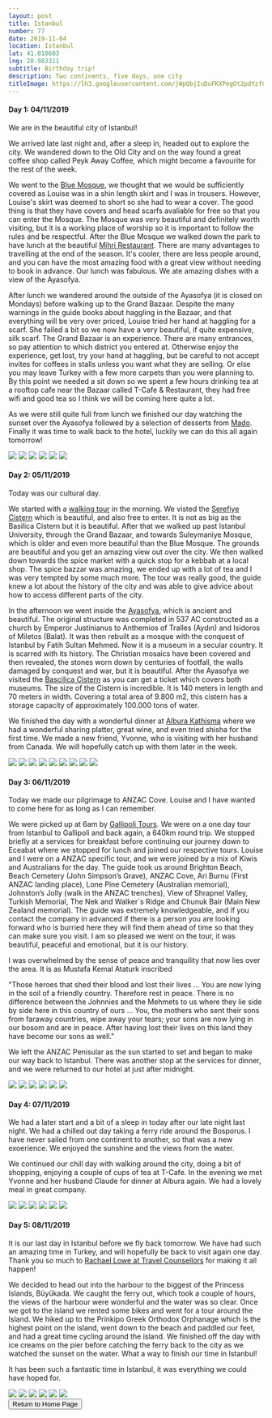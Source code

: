 ```yaml
---
layout: post
title: Istanbul
number: 77
date: 2019-11-04
location: Istanbul
lat: 41.010603
lng: 28.983311
subtitle: Birthday trip!
description: Two continents, five days, one city
titleImage: https://lh3.googleusercontent.com/jWpQbjIuDuFKXPegOt2pdYzfCZMlFt-O2vtLbpmZPxmmCSJiMszyauJUZtD-ER7uX7CQ-3c__mmxxw7FOPub8KkkN7JehOa6mcIq4AONrQNob1A0aOAlzXFUXPxNU7xxuQt1yzD43vY=w2400
---
```


<h4>Day 1: 04/11/2019</h4>

We are in the beautiful city of Istanbul!

We arrived late last night and, after a sleep in, headed out to explore the city. We wandered down to the Old City and on the way found a great coffee shop called Peyk Away Coffee, which might become a favourite for the rest of the week. 

We went to the <a target="_blank" href="http://www.bluemosque.co/">Blue Mosque</a>, we thought that we would be sufficiently covered as Louise was in a shin length skirt and I was in trousers. However, Louise's skirt was deemed to short so she had to wear a cover. The good thing is that they have covers and head scarfs avaliable for free so that you can enter the Mosque. The Mosque was very beautiful and definitely worth visiting, but it is a working place of worship so it is important to follow the rules and be respectful. After the Blue Mosque we walked down the park to have lunch at the beautiful <a target="_blank" href="https://www.mihrirestaurant.com/">Mihri Restaurant</a>. There are many advantages to travelling at the end of the season. It's cooler, there are less people around, and you can have the most amazing food with a great view without needing to book in advance. Our lunch was fabulous. We ate amazing dishes with a view of the Ayasofya. 

After lunch we wandered around the outside of the Ayasofya (it is closed on Mondays) before walking up to the Grand Bazaar. Despite the many warnings in the guide books about haggling in the Bazaar, and that everything will be very over priced, Louise tried her hand at haggling for a scarf. She failed a bit so we now have a very beautiful, if quite expensive, silk scarf. The Grand Bazaar is an experience. There are many entrances, so pay attention to which district you entered at. Otherwise enjoy the experience, get lost, try your hand at haggling, but be careful to not accept invites for coffees in stalls unless you want what they are selling. Or else you may leave Turkey with a few more carpets than you were planning to. By this point we needed a sit down so we spent a few hours drinking tea at a rooftop cafe near the Bazaar called T-Cafe & Restaurant, they had free wifi and good tea so I think we will be coming here quite a lot.

As we were still quite full from lunch we finished our day watching the sunset over the Ayasofya followed by a selection of desserts from <a target="_blank" href="http://mado.com.tr/">Mado</a>. Finally it was time to walk back to the hotel, luckily we can do this all again tomorrow!

<img src="https://lh3.googleusercontent.com/_QpslCANsCrn6o5o8uHgkm4ZHnpjSgZ_WCWL_EvlRUT2vjFTAhTLQ0N8kR-BUnDv4jCr3oG3gopPPDbnNg_g4KHqR26ltNa_lqtPfteFyJMp3ENRJnuITTLG5FpdnKQrg3StaPCBbJI=w2400" class="image1">
<img src="https://lh3.googleusercontent.com/5pJtGTzMMkD-13X-onq51H8MzzZV10eQiJdoM0s02fiY4y4amS7o61JzGoUgco4qpw9mdHbkegvYGSxEQTdWpvKgGGxj7_EWptAomUgGORam7xEddAoA81VWlETAdN3JMCsv00sybro=w2400" class="image1">
<img src="https://lh3.googleusercontent.com/Rr4mDk4ppHxEHgnys8iD5hgutpf0mQdLU33lnCq0E9udl3nFze3DYJfIVLv3uAXg9FDF-UY-EsBskZE0NQ5GMX8cYwjx6LAPwFc8iWg_eXm92PJblsx_iW8usIPlRkThqdz_fz6PoKY=w2400" class="image1">
<img src="https://lh3.googleusercontent.com/bwX8dz1CM3LTc2CKFc60fRhydRgF6S7oeUxBTVCxvJZRQXXsl0Z7J39l_jGj1VC93xuGAGlJRHTIYolTbzULosWy6gwhPr_9g-88S8S4KDBUCuQGPmSXCAteCoAkoNGZv2bqm7mi7aw=w2400" class="image1">
<img src="https://lh3.googleusercontent.com/hMJfQsbv42gCynSnC5Oe6uCKC3S4JagEOlvI3Cm2UQnOl7KQayEBO95khN9njwT0hvg_taLuD8XJiQvFUuUbTCphBtAEAy7ZniLfsCdJPeDIyfX3qHFE79Te0Cn-4MA6FamgGhmfUEw=w2400" class="image1">
<img src="https://lh3.googleusercontent.com/HtaFPWnrigGfUgDuvSLUA466gquYiwqsq5ZG0yEWKF59xMPP3_wegizGx-abJ88aBVGIDq8x40-3QBOORKRXyfZeHxPHTW52Q3DyM3MLBlS_K9NJuqALwjDCpjqpqh3ftzdP8DRoULA=w2400" class="image1">

<h4>Day 2: 05/11/2019</h4>

Today was our cultural day. 

We started with a <a target="_blank" href="https://www.freeistanbultours.com/istanbul/walking-tours/paid/old-town-walking-tour/">walking tour</a> in the morning. We visted the <a target="_blank" href="https://www.serefiyesarnici.istanbul/en">Serefiye Cistern</a> which is beautiful, and also free to enter. It is not as big as the Basilica Cistern but it is beautiful. After that we walked up past Istanbul University, through the Grand Bazaar, and towards Suleymaniye Mosque, which is older and even more beautiful than the Blue Mosque. The grounds are beautiful and you get an amazing view out over the city. We then walked down towards the spice market with a quick stop for a kebbab at a local shop. The spice bazzar was amazing, we ended up with a lot of tea and I was very tempted by some much more. The tour was really good, the guide knew a lot about the history of the city and was able to give advice about how to access different parts of the city. 

In the afternoon we went inside the <a target="_blank" href="https://muze.gov.tr/muze-detay?SectionId=AYS01&DistId=AYS">Ayasofya</a>, which is ancient and beautiful. The original structure was completed in 537 AC constructed as a church by Emperor Justinianus to Anthemios of Tralles (Aydın) and Isidoros of Miletos (Balat). It was then rebuilt as a mosque with the conquest of Istanbul by Fatih Sultan Mehmed. Now it is a museum in a secular country. It is scarred with its history. The Christian mosaics have been covered and then revealed, the stones worn down by centuries of footfall, the walls damaged by conquest and war, but it is beautiful. After the Ayasofya we visited the <a target="_blank" href="http://yerebatansarnici.com/">Bascilica Cistern</a> as you can get a ticket which covers both museums. The size of the Cistern is incredible. It is 140 meters in length and 70 meters in width. Covering a total area of 9.800 m2, this cistern has a storage capacity of approximately 100.000 tons of water. 

We finished the day with a wonderful dinner at <a target="_blank" href="https://www.alburakathisma.com/en/our-menu/">Albura Kathisma</a> where we had a wonderful sharing platter, great wine, and even tried shisha for the first time. We made a new friend, Yvonne, who is visiting with her husband from Canada. We will hopefully catch up with them later in the week. 

<img src="https://lh3.googleusercontent.com/jA1b_CisABnzvA-xZi1pSUIx0uYHpB3dMWPBuWnyK9lrgLxfcunseS9m8BxI9OdhqJjy0Re51jTffGtjj_vhg7BchuxRcbDje5c6_SOaHAq_46lHE9IC2K2eOOwemp5vlsWqrZA6Xtc=w2400" class="image1">
<img src="https://lh3.googleusercontent.com/JeYwFuoFPrZSoL_chz8AcbVmcLVgRoA1j62gaHYqeC0jHrt35rvdS8SO1WWaWQ9WLDV52qQM1GenUvPoEXNaAAbTRkNX6SNRGwwXfFEXlyStufaJbjaFKQxRIOXYPKDkX5r4UBwpXAo=w2400" class="image1">
<img src="https://lh3.googleusercontent.com/OFUDhASenSz4QgkzgV64FZwhBJOFrmeDrG9i0dSDI5n8Sj8en5k4o2OLjiON_0qJjZ652JR732gly7m00nENlSL4vKBA908FHBkO3BoI0TZA7IWQX-ESz_N_4P2vBYGIiYcfJ-bVAVg=w2400" class="image1">
<img src="https://lh3.googleusercontent.com/uNHqlL-KsSAJoBy_CImiP4Cw9GAFcF6taleIFOtdf6lc6WT6eSWYUYMNuauxNTN49HEcUMZmBOP9uMp80SEFHYn-z5SOETlTSwC0vffmId213Eni3NvY131JCzknoI5IhZgOj2dM02M=w2400" class="image1">
<img src="https://lh3.googleusercontent.com/dzba11ewC4_akH4eRwhAe89rb05QQtDm54uaYgHInSady9cTUlVFSrYlPsrEwWtx49SJxY09ziMP3_upC2-V97hsgJtdXGnmnz-icfxKxn9o317YXuDcKKfHb5JMoh-c_sOjiwjHWCI=w2400" class="image1">
<img src="https://lh3.googleusercontent.com/Qv2SoG_5iltRLmgAoQGMbN-B49TidEO2M3DuF0RG1pVczWT2i97lLtZhupUYX5Jk_QPfm8w2bjZaE5Ll5jZvFREXfDUgB5YbnAPuyFYmx7wl_cLXyKhmyslDHlOtqL8q8HKbqsP1HnU=w2400" class="image1">
<img src="https://lh3.googleusercontent.com/ejjkILnLY167LmZaI8NDIdf28bJ7v_JaJ7ERefIrpcdKm00jGrbThwPMLEmPAxVbaCle_1IQOvmv5pGfI3cs8E0twWh_nZUpimA3I2Fo1nLYk39JeoRLbSBC_kQn_rgwxChjg2MmcIs=w2400" class="image1">
<img src="https://lh3.googleusercontent.com/nb6DkAU3sn40VPIkUfUutm7sy-L_QRsWO3cv2OmXYPLF6FTJX0CSz9i5FHWZOHkRHsrL3VI_V7FLqlezFWkQ02JMKWMy-0DMpG74WJUqQnPfRbjnQHcu1rwgFU8wxw4faDOJXl-4Ciw=w2400" class="image1">
<img src="https://lh3.googleusercontent.com/c1kp_aCCKliNg6zkkpDVYm_KER3ZLQJ0BoiYRxKE8z21eYYGFSTCn_k6rwkLt7LgkAWIzoKwVT1YHIVKLuALusWNxiSIltbNL-u5B6pL6N2vku7uCObS8gCzef68z_dRlMJ0tCEpWgo=w2400" class="image1">

<h4>Day 3: 06/11/2019</h4>

Today we made our pilgrimage to ANZAC Cove. Louise and I have wanted to come here for as long as I can remember.

We were picked up at 6am by <a target="_blank" href="https://www.gallipolitour.com/travel-package/gallipoli-day-trip-from-istanbul/">Gallipoli Tours</a>. We were on a one day tour from Istanbul to Gallipoli and back again, a 640km round trip. We stopped briefly at a services for breakfast before continuing our journey down to Eceabat where we stopped for lunch and joined our respective tours. Louise and I were on a ANZAC specific tour, and we were joined by a mix of Kiwis and Australians for the day. The guide took us around Brighton Beach, Beach Cemetery (John Simpson’s Grave), ANZAC Cove, Ari Burnu (First ANZAC landing place), Lone Pine Cemetery (Australian memorial), Johnston’s Jolly (walk in the ANZAC trenches), View of Shrapnel Valley, Turkish Memorial, The Nek and Walker´s Ridge and Chunuk Bair (Main New Zealand memorial). The guide was extremely knowledgeable, and if you contact the company in advanced if there is a person you are looking forward who is burried here they will find them ahead of time so that they can make sure you visit. I am so pleased we went on the tour, it was beautiful, peaceful and emotional, but it is our history. 

I was overwhelmed by the sense of peace and tranquility that now lies over the area. It is as Mustafa Kemal Ataturk inscribed

"Those heroes that shed their blood and lost their lives ... You are now lying in the soil of a friendly country. Therefore rest in peace. There is no difference between the Johnnies and the Mehmets to us where they lie side by side here in this country of ours ... You, the mothers who sent their sons from faraway countries, wipe away your tears; your sons are now lying in our bosom and are in peace. After having lost their lives on this land they have become our sons as well."

We left the ANZAC Penisular as the sun started to set and began to make our way back to Istanbul. There was another stop at the services for dinner, and we were returned to our hotel at just after midnight.

<img src="https://lh3.googleusercontent.com/wU-Mshq_Q2C9aNvXiDyJZ2oL8Mdxq6HB7dzd-YsRoqDIEJ3UQ2RPulyuyU4QbgLDWOtJLTMR1g-gCh0MeeFYclUBvr3HA3wv7eJaCUKPmDvSlrsb7hCVFwwXkR4YoOVteLuTLn97KaE=w2400" class="image1">
<img src="https://lh3.googleusercontent.com/qK4VAPecm7_UpeACJtshqTRIIuuLYZ4opJiMdlcloeOmExrcrMAPJsUBMSFkc24yyouTsNmjpXdkjc1AVC7CumUVV9wqbKAMTf_pDK2E4RnzPpcGhObmr_lTCm1eTj5OUZEddtL6Spw=w2400" class="image1">
<img src="https://lh3.googleusercontent.com/h-wgopj9walach9xKdskuhxW5EEflOR52j5UTB93GgNXTmPhmjyYPci0LNUpvW20TgV_0ZrhTbvVvqmCrLHH751JRCvWJg4y60GsNNgi6lRvKGJq13efTOQKaSHaoX-1Chkg196Zd0g=w2400" class="image1">
<img src="https://lh3.googleusercontent.com/oiUpU1WDwEwFB_xBCLw-DrfctUnE2Vv9t-raQkytwyH0_HvElT0tWIC4lp9UzYlbOsyUcwtfRYgQLwRyHaCNoKO13JoL1SzwKs6M66uwzxxLSKrNLc_4NmZNAU86jgdxUq7_CjdoHfU=w2400" class="image1">
<img src="https://lh3.googleusercontent.com/OtOpdmIFtGMQN09OL41R5wlhhJ2VJJ78XfHskGOS6ryA5NPSskKDGCQiA6dmd-3RpCIN5piApZqQg-TP1IirDcYcvV1pbsadxbgNzyhOOtkvw0Re0Rk2V4vOpZx4y23gbuY3BYXOLr8=w2400" class="image1">
<img src="https://lh3.googleusercontent.com/x0JjKJwMxxaxrGvykum27SaoerZsaTBbDjts4vjKDgbZGpEQrvWmTBES9a0X1HdRpi1AXZw1Y4MDrqVwlJm--GFwwPyQQ44xd_YeG9yn-HVo74uCbXIZWqQilr1Uqcu3CnqS0RUUIvo=w2400" class="image1">

<h4>Day 4: 07/11/2019</h4>

We had a later start and a bit of a sleep in today after our late night last night. We had a chilled out day taking a ferry ride around the Bosporus. I have never sailed from one continent to another, so that was a new exoerience. We enjoyed the sunshine and the views from the water. 

We continued our chill day with walking around the city, doing a bit of shopping, enjoying a couple of cups of tea at T-Cafe. In the evening we met Yvonne and her husband Claude for dinner at Albura again. We had a lovely meal in great company. 

<img src="https://lh3.googleusercontent.com/w40ZzOB7vv3ZkDrHvVTp0lLe6-3bZK-co9XNyqL_lsE1TZWgaEPpMIjMbMNrLiisU_vVVZXpdxRIZHgrXlqgVXerWvlnN6QV37cCVXWpXxIKrZPPnL5JNReugm9Bj4mAWQ7MuVrvi7s=w2400" class="image1">
<img src="https://lh3.googleusercontent.com/iWzgbfrsax_NdvCOMVCqlTlgu1DQPovd9VVO9EMZldA_CSAClKLd7EHxq72RZXGVt9YvsUVZ-pU1Z8yr5fDxNfWBcTghJ_gqAq2faHvAxi_tW4sZ9r-00PxFjNOSbbQXRqCziDOP830=w2400" class="image1">
<img src="https://lh3.googleusercontent.com/ycHsyAWxKQZJ-RBtKWoFDt_gzbuzysYYeIj_pN_CpQLrwN4lI5Bq1BA97Os0mazEdnFP8ggu5s-LEhqhl38C0EUAG1xqgccraWAk5FBbDo0oMPpRmLywTJWIJLZdZVDOj1bAhxPmjCI=w2400" class="image1">
<img src="https://lh3.googleusercontent.com/3oNceweRFFZEVyrYIZzfmtitwvEj5yZwW1ra_3GJ2TEjgcyB0LA3pMU0RwaDxiXv01-GNmUxPqWSoWFM9bmodRVOPAm3jCK8TI51uAuZ3Ty-0LStF2fnYmX81o20fCBBB4M3WdXZfQY=w2400" class="image1">
<img src="https://lh3.googleusercontent.com/2o3W-sca-5vUesJchWERsTPaRBHzd4P0wmKRMs-yBT4o-WOXlB7HbdrZvAzpyiwB-BDp7m_jQMgskaQgf1MIL4W964gedGf8qe2lxeq-jv7L7vwVLNe1eXmeoGa5LXkTKTE2WBM2pj4=w2400" class="image1">
<img src="https://lh3.googleusercontent.com/3tYBr3R8y28qQvrthKzFHmHg2Bkncthd3jwBm3KsuwzQcb8Yr8HT5fZ2yFFNhwpz3hZ5GgINwecMzwwh3vgTnNdnyf5-8V8eR31YSEHtbl25lEVKCdB4ldCD6HteF9Y1Ah6H5HjhKKE=w2400" class="image1">

<h4>Day 5: 08/11/2019</h4>

It is our last day in Istanbul before we fly back tomorrow. We have had such an amazing time in Turkey, and will hopefully be back to visit again one day. Thank you so much to <a target="_blank" href="https://www.travelcounsellors.co.uk/rachael.lowe">Rachael Lowe at Travel Counsellors</a> for making it all happen!

We decided to head out into the harbour to the biggest of the Princess Islands, Büyükada. We caught the ferry out, which took a couple of hours, the views of the harbour were wonderful and the water was so clear. Once we got to the island we rented some bikes and went for a tour around the Island. We hiked up to the Prinkipo Greek Orthodox Orphanage which is the highest point on the island, went down to the beach and paddled our feet, and had a great time cycling around the island. We finished off the day with ice creams on the pier before catching the ferry back to the city as we watched the sunset on the water. What a way to finish our time in Istanbul!

It has been such a fantastic time in Istanbul, it was everything we could have hoped for. 

<img src="https://lh3.googleusercontent.com/GWB7FcqHBp-gDEb8o3SzZmIvQDs0mPjUZTHFmlSWwpq45GEWYz_WjV56VkYbQYrjZqhkpMezAwrftp2UcRca71YzgzUo4K6xuFPEExWrccgTDKVXUbgcNdYF2IU72BsDBnvlS_3NTU8=w2400" class="image1">
<img src="https://lh3.googleusercontent.com/G-fsv6QjWfdm4rNFkTTSoB9n06gsOW0GPYcLBg8LSvGMedoAvbDmrSeXQdxGmDy7tzHYgKl42pxUSsUkS3t0GWK9YnMrUUB1Uu4W2lvYaYOzK0ICIiLLQreYGYMTCBlRzo6ivjSSnII=w2400" class="image1">
<img src="https://lh3.googleusercontent.com/kXQh9v6tZb29O7y_kNM7dES59UAOWizJDPPK-pcv-yNe1Nc3_7tCWL8QXlLG45mFaZ2LLG4SMCulvVUxbiAj1MoyUS_mJ4hW4u-gfe8IMAMrQ2Wi0-tJR1vhxR6WCDWgnGa4xV0hGv8=w2400" class="image1">
<img src="https://lh3.googleusercontent.com/cD5yIQNzvSqzBBeVq3YWlaf8X49O7shv1NSaPU1kplftkqcHkmauGINTG7gY1uhBJlEr9D1hqCsUldyzWuGuxXail4pRFajI-ulFHWBbHHbEZSZDYGdU1dLtfUO-4uOUaqU_n4Npz4U=w2400" class="image1">
<img src="https://lh3.googleusercontent.com/sAvSNLgM_DdmdbmPVobROmQxIOF_ydBHxMRMKK0isdhQaTI65Fuez176G5G1gpk1f5-libz9-XgWgvNwhsmyyzFJKeWv5cEA5AGAJlbQtFA-RAR_oWZRtQ4ygqEwD7YuC1VwCZOCirw=w2400" class="image1">
<img src="https://lh3.googleusercontent.com/G853P7y9l65nyFuJ87RAdSPKaizkXs3Mj7pzcHLjg3r8vqrzhtRtyLoaimj2Ra-uAvmtn-Zb5z2tpMAFAaqRUJohDk8Tabl8Iz8x7gfs7eZ5GrVt4sCvZ947tOQ-RI-V9-tobiHTSVw=w2400" class="image1">

<div class="wrapper">
  <input type="button" class="button" value="Return to Home Page" onclick="self.close()">
</div>
